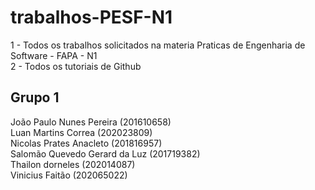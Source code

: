 # trabalhos-PESF-N1
1 - Todos os trabalhos solicitados na materia Praticas de Engenharia de Software - FAPA - N1<br/>
2 - Todos os tutoriais de Github

## **Grupo 1** 

João Paulo Nunes Pereira (201610658)<br/>
Luan Martins Correa (202023809)<br/>
Nicolas Prates Anacleto (201816957)<br/>
Salomão Quevedo Gerard da Luz (201719382)<br/>
Thailon dorneles (202014087)<br/>
Vinicius Faitão (202065022)<br/>
